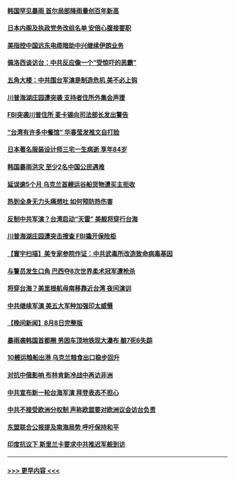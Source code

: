 #### [韩国罕见暴雨 首尔局部降雨量创百年新高](../pages/prog202/a103498470.md?t=08100151) 
#### [日本内阁及执政党务改组名单 安倍心腹接要职](../pages/prog202/a103498361.md?t=08100151) 
#### [美指控中国远东电缆暗助中兴继续伊朗业务](../pages/prog202/a103498318.md?t=08100151) 
#### [佩洛西谈访台：中共反应像一个“受惊吓的恶霸”](../pages/prog202/a103498330.md?t=08100151) 
#### [五角大楼：中共围台军演是制造危机 美不必上钩](../pages/prog202/a103498314.md?t=08100151) 
#### [川普海湖庄园遭突袭 支持者住所外集会声援](../pages/prog202/a103498240.md?t=08100151) 
#### [FBI突袭川普住所 麦卡锡向司法部长发出警告](../pages/prog202/a103498246.md?t=08100151) 
#### [“台湾有许多中餐馆” 华春莹发推文自打脸](../pages/prog202/a103498252.md?t=08100151) 
#### [日本著名服装设计师三宅一生病逝 享年84岁](../pages/prog202/a103498210.md?t=08100151) 
#### [韩国暴雨洪灾 至少2名中国公民遇难](../pages/prog202/a103498197.md?t=08100151) 
#### [延误逾5个月 乌克兰首艘运谷船货物遭买主拒收](../pages/prog202/a103498193.md?t=08100151) 
#### [热到全身无力头痛想吐 如何预防热伤害](../pages/prog202/a103498146.md?t=08100151) 
#### [反制中共军演？台湾启动“天雷” 美舰将穿行台海](../pages/prog202/a103498116.md?t=08100151) 
#### [川普海湖庄园遭突击搜查 FBI撬开保险柜](../pages/prog202/a103498109.md?t=08100151) 
#### [【寰宇扫描】美专家参院作证：中共武毒所改造致命病毒基因](../pages/prog202/a103498025.md?t=08100151) 
#### [与警员发生口角 巴西夺8次世界柔术冠军遭枪杀](../pages/prog202/a103498035.md?t=08100151) 
#### [将穿台海？美里根航母南移靠近台湾 夜间演训](../pages/prog202/a103497984.md?t=08100151) 
#### [中共继续军演 美五大军种加强印太威慑](../pages/prog202/a103497986.md?t=08100151) 
#### [【晚间新闻】8月8日完整版](../pages/prog202/a103497940.md?t=08100151) 
#### [暴雨袭韩国首都圈 男困车顶地铁现大瀑布 酿7死6失踪](../pages/prog202/a103497911.md?t=08100151) 
#### [10艘运粮船出港 乌克兰粮食出口稳步回升](../pages/prog202/a103497779.md?t=08100151) 
#### [对抗中俄影响 布林肯新冷战中再访非洲](../pages/prog202/a103497776.md?t=08100151) 
#### [中共宣布新一轮台海军演 拜登表态不担心](../pages/prog202/a103497773.md?t=08100151) 
#### [中共不接受欧洲分权制 声称欧盟要对欧洲议会访台负责](../pages/prog202/a103497716.md?t=08100151) 
#### [东盟联合公报提及南海局势 呼吁保持和平](../pages/prog202/a103497695.md?t=08100151) 
#### [印度抗议下 斯里兰卡要求中共推迟军舰到访](../pages/prog202/a103497664.md?t=08100151) 

----
#### [ >>> 更早内容 <<< ](../indexes/prog202-earlier.md)
